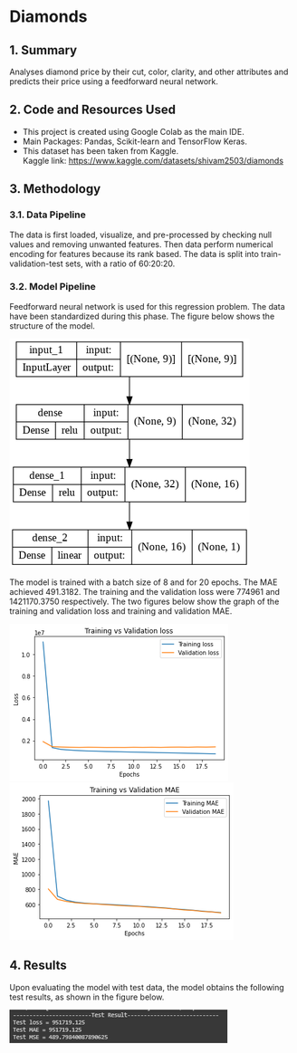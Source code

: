 # Diamonds

## 1. Summary
Analyses diamond price by their cut, color, clarity, and other attributes and predicts their price using a feedforward neural network.

## 2. Code and Resources Used
*	This project is created using Google Colab as the main IDE.
*	Main Packages: Pandas, Scikit-learn and TensorFlow Keras.
*	This dataset has been taken from Kaggle.</br>
Kaggle link: https://www.kaggle.com/datasets/shivam2503/diamonds

## 3. Methodology
### 3.1. Data Pipeline
The data is first loaded, visualize, and pre-processed by checking null values and removing unwanted features. Then data perform numerical encoding for features because its rank based. The data is split into train-validation-test sets, with a ratio of 60:20:20.

### 3.2. Model Pipeline
Feedforward neural network is used for this regression problem. The data have been standardized during this phase. The figure below shows the structure of the model.

![Model Structure](img/model.png)

The model is trained with a batch size of 8 and for 20 epochs. The MAE achieved 491.3182. The training and the validation loss were 774961 and 1421170.3750 respectively. The two figures below show the graph of the training and validation loss and training and validation MAE.

![Loss Graph](img/training_vs_validation_loss.png)![MAE Graph](img/training_vs_validation_MAE.png)

## 4. Results
Upon evaluating the model with test data, the model obtains the following test results, as shown in the figure below.

![Test Result](img/test_result.png)
